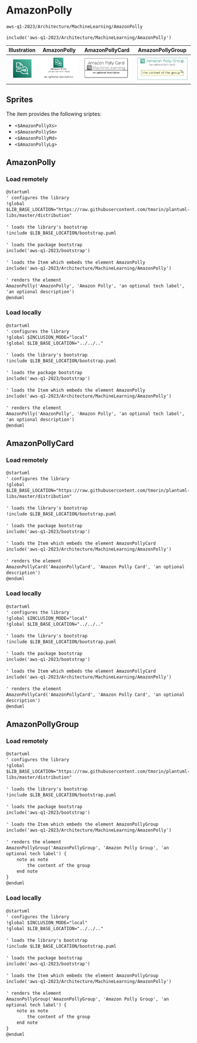 # AmazonPolly


```text
aws-q1-2023/Architecture/MachineLearning/AmazonPolly
```

```text
include('aws-q1-2023/Architecture/MachineLearning/AmazonPolly')
```



| Illustration | AmazonPolly | AmazonPollyCard | AmazonPollyGroup |
| :---: | :---: | :---: | :---: |
| ![illustration for Illustration](../../../aws-q1-2023/Architecture/MachineLearning/AmazonPolly.png) | ![illustration for AmazonPolly](../../../aws-q1-2023/Architecture/MachineLearning/AmazonPolly.Local.png) | ![illustration for AmazonPollyCard](../../../aws-q1-2023/Architecture/MachineLearning/AmazonPollyCard.Local.png) | ![illustration for AmazonPollyGroup](../../../aws-q1-2023/Architecture/MachineLearning/AmazonPollyGroup.Local.png) |



## Sprites
The item provides the following sriptes:

- `<$AmazonPollyXs>`
- `<$AmazonPollySm>`
- `<$AmazonPollyMd>`
- `<$AmazonPollyLg>`





## AmazonPolly

### Load remotely
```plantuml
@startuml
' configures the library
!global $LIB_BASE_LOCATION="https://raw.githubusercontent.com/tmorin/plantuml-libs/master/distribution"

' loads the library's bootstrap
!include $LIB_BASE_LOCATION/bootstrap.puml

' loads the package bootstrap
include('aws-q1-2023/bootstrap')

' loads the Item which embeds the element AmazonPolly
include('aws-q1-2023/Architecture/MachineLearning/AmazonPolly')

' renders the element
AmazonPolly('AmazonPolly', 'Amazon Polly', 'an optional tech label', 'an optional description')
@enduml
```

### Load locally
```plantuml
@startuml
' configures the library
!global $INCLUSION_MODE="local"
!global $LIB_BASE_LOCATION="../../.."

' loads the library's bootstrap
!include $LIB_BASE_LOCATION/bootstrap.puml

' loads the package bootstrap
include('aws-q1-2023/bootstrap')

' loads the Item which embeds the element AmazonPolly
include('aws-q1-2023/Architecture/MachineLearning/AmazonPolly')

' renders the element
AmazonPolly('AmazonPolly', 'Amazon Polly', 'an optional tech label', 'an optional description')
@enduml
```

## AmazonPollyCard

### Load remotely
```plantuml
@startuml
' configures the library
!global $LIB_BASE_LOCATION="https://raw.githubusercontent.com/tmorin/plantuml-libs/master/distribution"

' loads the library's bootstrap
!include $LIB_BASE_LOCATION/bootstrap.puml

' loads the package bootstrap
include('aws-q1-2023/bootstrap')

' loads the Item which embeds the element AmazonPollyCard
include('aws-q1-2023/Architecture/MachineLearning/AmazonPolly')

' renders the element
AmazonPollyCard('AmazonPollyCard', 'Amazon Polly Card', 'an optional description')
@enduml
```

### Load locally
```plantuml
@startuml
' configures the library
!global $INCLUSION_MODE="local"
!global $LIB_BASE_LOCATION="../../.."

' loads the library's bootstrap
!include $LIB_BASE_LOCATION/bootstrap.puml

' loads the package bootstrap
include('aws-q1-2023/bootstrap')

' loads the Item which embeds the element AmazonPollyCard
include('aws-q1-2023/Architecture/MachineLearning/AmazonPolly')

' renders the element
AmazonPollyCard('AmazonPollyCard', 'Amazon Polly Card', 'an optional description')
@enduml
```

## AmazonPollyGroup

### Load remotely
```plantuml
@startuml
' configures the library
!global $LIB_BASE_LOCATION="https://raw.githubusercontent.com/tmorin/plantuml-libs/master/distribution"

' loads the library's bootstrap
!include $LIB_BASE_LOCATION/bootstrap.puml

' loads the package bootstrap
include('aws-q1-2023/bootstrap')

' loads the Item which embeds the element AmazonPollyGroup
include('aws-q1-2023/Architecture/MachineLearning/AmazonPolly')

' renders the element
AmazonPollyGroup('AmazonPollyGroup', 'Amazon Polly Group', 'an optional tech label') {
    note as note
        the content of the group
    end note
}
@enduml
```

### Load locally
```plantuml
@startuml
' configures the library
!global $INCLUSION_MODE="local"
!global $LIB_BASE_LOCATION="../../.."

' loads the library's bootstrap
!include $LIB_BASE_LOCATION/bootstrap.puml

' loads the package bootstrap
include('aws-q1-2023/bootstrap')

' loads the Item which embeds the element AmazonPollyGroup
include('aws-q1-2023/Architecture/MachineLearning/AmazonPolly')

' renders the element
AmazonPollyGroup('AmazonPollyGroup', 'Amazon Polly Group', 'an optional tech label') {
    note as note
        the content of the group
    end note
}
@enduml
```

